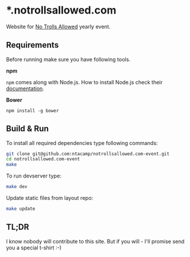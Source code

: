 # *.notrollsallowed.com

Website for [No Trolls Allowed](http://notrollsallowed.com/) yearly event.

## Requirements

Before running make sure you have following tools.

**npm**

`npm` comes along with Node.js. How to install Node.js check their [documentation](https://github.com/joyent/node/wiki/Installing-Node.js-via-package-manager).

**Bower**
```
npm install -g bower
```

## Build & Run

To install all required dependencies type following commands:

``` sh
git clone git@github.com:ntacamp/notrollsallowed.com-event.git
cd notrollsallowed.com-event
make
```

To run devserver type:
``` sh
make dev
```

Update static files from layout repo:
``` sh
make update
```

## TL;DR
I know nobody will contribute to this site. But if you will - I'll promise send you a special t-shirt :-)
